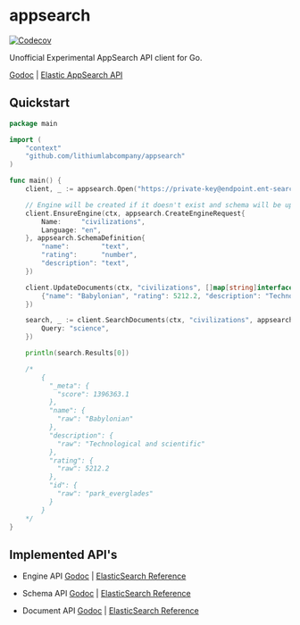 appsearch
=========

[![Codecov](https://github.com/lithiumlabcompany/appsearch/actions/workflows/go-cover.yml/badge.svg)](https://github.com/lithiumlabcompany/appsearch/actions/workflows/go-cover.yml)

Unofficial Experimental AppSearch API client for Go.

[Godoc](https://pkg.go.dev/github.com/lithiumlabcompany/appsearch)
| [Elastic AppSearch API](https://www.elastic.co/guide/en/app-search/current/api-reference.html)

## Quickstart

```go
package main

import (
	"context"
	"github.com/lithiumlabcompany/appsearch"
)

func main() {
	client, _ := appsearch.Open("https://private-key@endpoint.ent-search.cloud.es.io")

	// Engine will be created if it doesn't exist and schema will be updated
	client.EnsureEngine(ctx, appsearch.CreateEngineRequest{
		Name:     "civilizations",
		Language: "en",
	}, appsearch.SchemaDefinition{
		"name":        "text",
		"rating":      "number",
		"description": "text",
	})

	client.UpdateDocuments(ctx, "civilizations", []map[string]interface{}{
		{"name": "Babylonian", "rating": 5212.2, "description": "Technological and scientific"},
	})

	search, _ := client.SearchDocuments(ctx, "civilizations", appsearch.Query{
		Query: "science",
	})

	println(search.Results[0])

	/*
		{
		  "_meta": {
		    "score": 1396363.1
		  },
		  "name": {
		    "raw": "Babylonian"
		  },
		  "description": {
		    "raw": "Technological and scientific"
		  },
		  "rating": {
		    "raw": 5212.2
		  },
		  "id": {
		    "raw": "park_everglades"
		  }
		}
	*/
}
```

## Implemented API's

- Engine API [Godoc](https://pkg.go.dev/github.com/lithiumlabcompany/appsearch#EngineAPI)
  | [ElasticSearch Reference](https://www.elastic.co/guide/en/app-search/current/engines.html)

- Schema API [Godoc](https://pkg.go.dev/github.com/lithiumlabcompany/appsearch#SchemaAPI)
  | [ElasticSearch Reference](https://www.elastic.co/guide/en/app-search/current/schema.html)

- Document
  API [Godoc](https://pkg.go.dev/github.com/lithiumlabcompany/appsearch#DocumentAPI)
  | [ElasticSearch Reference](https://www.elastic.co/guide/en/app-search/current/documents.html)
